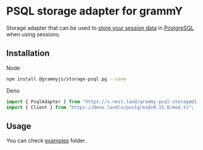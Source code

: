 # PSQL storage adapter for grammY

Storage adapter that can be used to
[store your session data](https://grammy.dev/plugins/session.html) in
[PostgreSQL](https://www.postgresql.org/) when using sessions.

## Installation

Node

```bash
npm install @grammyjs/storage-psql pg --save
```

Deno

```ts
import { PsqlAdapter } from "https://x.nest.land/grammy-psql-storage@1.0.0/src/mod.ts";
import { Client } from "https://deno.land/x/postgres@v0.15.0/mod.ts";
```

## Usage

You can check
[examples](https://github.com/grammyjs/storages/tree/main/packages/psql/examples)
folder

